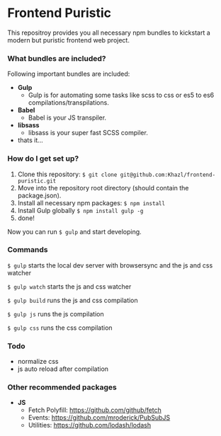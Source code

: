 # Frontend Puristic #

This repositroy provides you all necessary npm bundles to kickstart a modern but puristic frontend web project.

### What bundles are included? ###

Following important bundles are included:

* **Gulp**
  * Gulp is for automating some tasks like scss to css or es5 to es6 compilations/transpilations.
* **Babel**
  * Babel is your JS transpiler.
* **libsass**
  * libsass is your super fast SCSS compiler.
* thats it...


### How do I get set up? ###

1. Clone this repository: `$ git clone git@github.com:Khazl/frontend-puristic.git`
2. Move into the repository root directory (should contain the package.json).
3. Install all necessary npm packages: `$ npm install`
4. Install Gulp globally `$ npm install gulp -g`
5. done!

Now you can run `$ gulp` and start developing.

### Commands ###

`$ gulp` starts the local dev server with browsersync and the js and css watcher

`$ gulp watch` starts the js and css watcher

`$ gulp build` runs the js and css compilation

`$ gulp js` runs the js compilation

`$ gulp css` runs the css compilation

### Todo ###

- normalize css
- js auto reload after compilation


### Other recommended packages ###

* **JS**
  * Fetch Polyfill: https://github.com/github/fetch
  * Events: https://github.com/mroderick/PubSubJS
  * Utilities: https://github.com/lodash/lodash